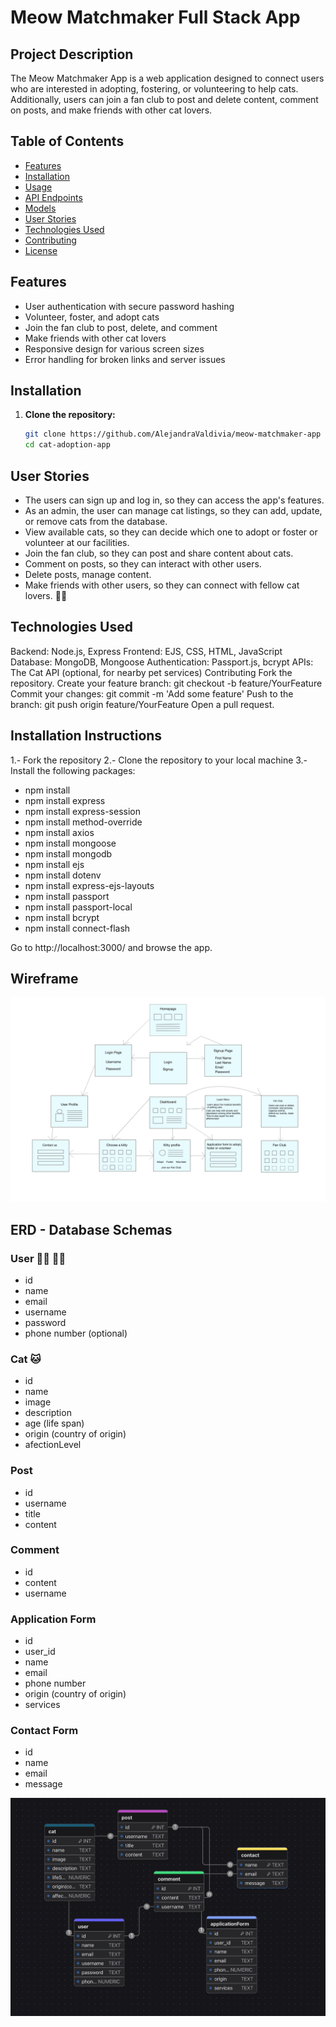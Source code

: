 # Meow Matchmaker Full Stack App

## Project Description

The Meow Matchmaker App is a web application designed to connect users who are interested in adopting, fostering, or volunteering to help cats. Additionally, users can join a fan club to post and delete content, comment on posts, and make friends with other cat lovers.

## Table of Contents

- [Features](#features)
- [Installation](#installation)
- [Usage](#usage)
- [API Endpoints](#api-endpoints)
- [Models](#models)
- [User Stories](#user-stories)
- [Technologies Used](#technologies-used)
- [Contributing](#contributing)
- [License](#license)

## Features

- User authentication with secure password hashing
- Volunteer, foster, and adopt cats
- Join the fan club to post, delete, and comment
- Make friends with other cat lovers
- Responsive design for various screen sizes
- Error handling for broken links and server issues

## Installation

1. **Clone the repository:**

   ```sh
   git clone https://github.com/AlejandraValdivia/meow-matchmaker-app
   cd cat-adoption-app
   ```

## User Stories

- The users can sign up and log in, so they can access the app's features.
- As an admin, the user can manage cat listings, so they can add, update, or remove cats from the database.
- View available cats, so they can decide which one to adopt or foster or volunteer at our facilities.
- Join the fan club, so they can post and share content about cats.
- Comment on posts, so they can interact with other users.
- Delete posts, manage content.
- Make friends with other users, so they can connect with fellow cat lovers. 🥰😻

## Technologies Used

Backend: Node.js, Express
Frontend: EJS, CSS, HTML, JavaScript
Database: MongoDB, Mongoose
Authentication: Passport.js, bcrypt
APIs: The Cat API (optional, for nearby pet services)
Contributing
Fork the repository.
Create your feature branch: git checkout -b feature/YourFeature
Commit your changes: git commit -m 'Add some feature'
Push to the branch: git push origin feature/YourFeature
Open a pull request.

## Installation Instructions

1.- Fork the repository
2.- Clone the repository to your local machine
3.- Install the following packages:

- npm install
- npm install express
- npm install express-session
- npm install method-override
- npm install axios
- npm install mongoose
- npm install mongodb
- npm install ejs
- npm install dotenv
- npm install express-ejs-layouts
- npm install passport
- npm install passport-local
- npm install bcrypt
- npm install connect-flash

Go to http://localhost:3000/ and browse the app.

## Wireframe

![wireframe](public/assets/img/meow-matchmaker-wireframe-v2.jpg)

## ERD - Database Schemas

### User 👧🏽 👦🏻

- id
- name
- email
- username
- password
- phone number (optional)

### Cat 🐱

- id
- name
- image
- description
- age (life span)
- origin (country of origin)
- afectionLevel

### Post

- id
- username
- title
- content

### Comment

- id
- content
- username

### Application Form

- id
- user_id
- name
- email
- phone number
- origin (country of origin)
- services

### Contact Form

- id
- name
- email
- message

![erd-diagram](public/assets/img/erd-meow-matchmaker-databases.jpeg)
